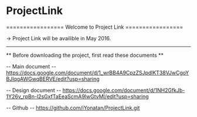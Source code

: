 # ProjectLink
================= Welcome to Project Link =================
  
  -> Project Link will be availible in May 2016.
  
---------------------------------------------------------------

** Before downloading the project, first read these documents **


-- Main document --
https://docs.google.com/document/d/1_wrBB4A9CpzZSJpdlKT38VJwCgoYBJlqgAWGwqBERVE/edit?usp=sharing

-- Design document --
https://docs.google.com/document/d/1NH2GfkJb-1Y26v_rpBn-l2sGxfTaEeaScmA9lwGtvMI/edit?usp=sharing

-- Github --
https://github.com/iYonatan/ProjectLink.git
